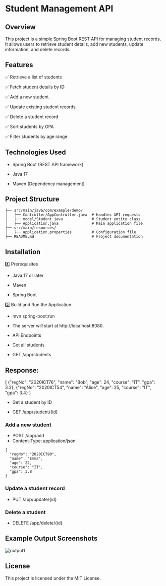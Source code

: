# Student Management API

  

## Overview

This project is a simple Spring Boot REST API for managing student records. It allows users to retrieve student details, add new students, update information, and delete records.

## Features

✅ Retrieve a list of students

✅ Fetch student details by ID

✅ Add a new student

✅ Update existing student records

✅ Delete a student record

✅ Sort students by GPA

✅ Filter students by age range

## Technologies Used

- Spring Boot (REST API framework)

- Java 17

- Maven (Dependency management)

## Project Structure
````
├── src/main/java/com/example/demo/
│   ├── Controller/AppController.java  # Handles API requests
│   ├── model/Student.java             # Student entity class
│   ├── Application.java               # Main application file
├── src/main/resources/
│   ├── application.properties         # Configuration file
├── README.md                          # Project documentation
````
## Installation

1️⃣ Prerequisites

- Java 17 or later

- Maven

- Spring Boot

2️⃣ Build and Run the Application

- mvn spring-boot:run

- The server will start at http://localhost:8080.

- API Endpoints

- Get all students

- GET /app/students

## Response:

[
  {"regNo": "2020ICT76", "name": "Bob", "age": 24, "course": "IT", "gpa": 3.2},
  {"regNo": "2020ICT54", "name": "Alice", "age": 25, "course": "IT", "gpa": 3.4}
]

- Get a student by ID

- GET /app/student/{id}

### Add a new student

- POST /app/add
- Content-Type: application/json
````
{
  "regNo": "2020ICT90",
  "name": "Emma",
  "age": 22,
  "course": "IT",
  "gpa": 3.8
}

````

### Update a student record

- PUT /app/update/{id}

### Delete a student

- DELETE /app/delete/{id}

## Example Output Screenshots

![output1]()




## License

This project is licensed under the MIT License.
